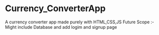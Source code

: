 # Currency_ConverterApp
A currency converter app made purely with HTML,CSS,JS 
Future Scope :- Might include Database and add logim and signup page
